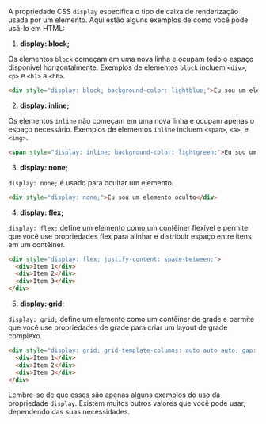 A propriedade CSS `display` especifica o tipo de caixa de renderização usada por um elemento. Aqui estão alguns exemplos de como você pode usá-lo em HTML:

1. **display: block;**

Os elementos `block` começam em uma nova linha e ocupam todo o espaço disponível horizontalmente. Exemplos de elementos `block` incluem `<div>`, `<p>` e `<h1>` a `<h6>`.

```html
<div style="display: block; background-color: lightblue;">Eu sou um elemento block</div>
```

2. **display: inline;**

Os elementos `inline` não começam em uma nova linha e ocupam apenas o espaço necessário. Exemplos de elementos `inline` incluem `<span>`, `<a>`, e `<img>`.

```html
<span style="display: inline; background-color: lightgreen;">Eu sou um elemento inline</span>
```

3. **display: none;**

`display: none;` é usado para ocultar um elemento.

```html
<div style="display: none;">Eu sou um elemento oculto</div>
```

4. **display: flex;**

`display: flex;` define um elemento como um contêiner flexível e permite que você use propriedades flex para alinhar e distribuir espaço entre itens em um contêiner.

```html
<div style="display: flex; justify-content: space-between;">
  <div>Item 1</div>
  <div>Item 2</div>
  <div>Item 3</div>
</div>
```

5. **display: grid;**

`display: grid;` define um elemento como um contêiner de grade e permite que você use propriedades de grade para criar um layout de grade complexo.

```html
<div style="display: grid; grid-template-columns: auto auto auto; gap: 10px;">
  <div>Item 1</div>
  <div>Item 2</div>
  <div>Item 3</div>
</div>
```

Lembre-se de que esses são apenas alguns exemplos do uso da propriedade `display`. Existem muitos outros valores que você pode usar, dependendo das suas necessidades.